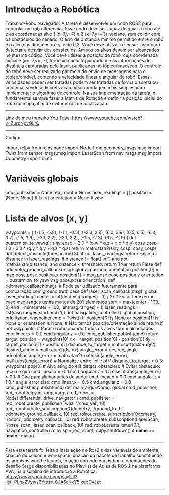 # Introdução a Robótica
Trabalho-Robô Navegador
A tarefa é desenvolver um nodo ROS2 para controlar um rob diferencial.
 Esse nodo deve ser capaz de guiar o robô até e as coordenadas alvo 1 (x=7,y=7) e 
 2 (x=7,y=−3) noplano, sem colidir com os obstáculos do cenário.
 O erro de distância mínimo permitido entre o robô e o alvo,nas direções
 x e y, é de 0,3. Você deve utilizar o sensor laser para detectar e desviar dos obstáculos.
 Ambos os alvos devem ser alcançados no mesmo código.
 Você deve utilizar a posição do robô, cuja coordenada inicial é (x=−7,y=−7),
 fornecida pelo tópico/odom e as informações de distância capturadas pelo laser,
 publicadas no tópico/basescan. O controle do robô deve ser realizado por meio do envio
 de mensagens para o tópico/cmdvel, contendo a velocidade linear e angular do robô.
 Essas velocidades podem ser tratadas podem ser tratadas de forma discreta ou contínua,
 sendo a discretização uma abordagem mais simples para implementar o algoritmo de
 controle.
 Na sua implementação da tarefa, é fundamental sempre fazer a Matriz de
 Rotação e definir a posição inicial do robô no mapa,afim de evitar erros de localização.
 _______________________________________________________________________________________
Link do meu trabalho You Tube:
https://www.youtube.com/watch?v=ZurpNpvGLrQ
 _______________________________________________________________________________________
 Código:
 
import rclpy
from rclpy.node import Node
from geometry_msgs.msg import Twist
from sensor_msgs.msg import LaserScan
from nav_msgs.msg import Odometry
import math
# Variáveis globais
cmd_publisher = None
red_robot = None
laser_readings = []
position = [None, None]  # [x, y]
orientation = None       # yaw
# Lista de alvos (x, y)
waypoints = [
    (-1.5, -5.8), (-1.1, -0.5), (-2.3, 2.8), (6.0, 3.9), (6.5, 6.5),
    (6.3, 3.2), (1.5, 3.9), (-3.1, 2.2), (-3.1, 2.2), (-1.5, -2.3), (6.5, -2.9)
]
def quaternion_to_yaw(q):
    siny_cosp = 2.0 * (q.w * q.z + q.x * q.y)
    cosy_cosp = 1.0 - 2.0 * (q.y * q.y + q.z * q.z)
    return math.atan2(siny_cosp, cosy_cosp)
def detect_obstacle(threshold=0.3):
    if not laser_readings:
        return False
    for distance in laser_readings:
        if distance != float('inf') and not math.isnan(distance) and distance < threshold:
            return True
    return False
def odometry_ground_callback(msg):
    global position, orientation
    position[0] = msg.pose.pose.position.x
    position[1] = msg.pose.pose.position.y
    orientation = quaternion_to_yaw(msg.pose.pose.orientation)
def odometry_callback(msg):
    # Pode ser utilizado futuramente para comparação com ground truth
    pass
def laser_scan_callback(msg):
    global laser_readings
    center = int((len(msg.ranges) - 1) / 2)
    # Evitar IndexError caso msg.ranges tenha menos de 201 elementos
    start = max(center - 100, 0)
    end = min(center + 100, len(msg.ranges) - 1)
    laser_readings = list(msg.ranges[start:end+1])
def navigation_controller():
    global position, orientation, waypoints
    cmd = Twist()
    if position[0] is None or position[1] is None or orientation is None:
        # Não temos posição/orientação ainda
        return
    if not waypoints:
        # Parar o robô quando todos os alvos forem alcançados
        cmd.linear.x = 0.0
        cmd.angular.z = 0.0
        cmd_publisher.publish(cmd)
        return
    target_position = waypoints[0]
    dx = target_position[0] - position[0]
    dy = target_position[1] - position[1]
    distance_to_target = math.sqrt(dx**2 + dy**2)
    desired_angle = math.atan2(dy, dx)
    angle_error = desired_angle - orientation
    angle_error = math.atan2(math.sin(angle_error), math.cos(angle_error))  # Normalize entre -pi e pi
    if distance_to_target < 0.3:
        waypoints.pop(0)  # Alvo atingido
    elif detect_obstacle():
        # Evitar obstáculo: recua e gira
        cmd.linear.x = -0.1
        cmd.angular.z = 1.5
    else:
        if abs(angle_error) > 0.1:
            # Gira para alinhar antes de andar
            cmd.linear.x = 0.0
            cmd.angular.z = 1.0 * angle_error
        else:
            cmd.linear.x = 0.5
            cmd.angular.z = 0.0
    cmd_publisher.publish(cmd)
def main(args=None):
    global cmd_publisher, red_robot
    rclpy.init(args=args)
    red_robot = Node('differential_drive_navigator')
    cmd_publisher = red_robot.create_publisher(Twist, '/cmd_vel', 10)
    red_robot.create_subscription(Odometry, '/ground_truth', odometry_ground_callback, 10)
    red_robot.create_subscription(Odometry, '/odom', odometry_callback, 10)
    red_robot.create_subscription(LaserScan, '/base_scan', laser_scan_callback, 10)
    red_robot.create_timer(0.1, navigation_controller)
    rclpy.spin(red_robot)
    rclpy.shutdown()
if __name__ == '__main__':
    main()
    
___________________________________________________________________________________________________________________
Para esta tarefa foi feita a instalação do Ros2 e das váriaveis do ambiente, criação do colcon e workspace, criação
do pacote de trabalho substituindo os arquivos world e launch, criação do nodo em python e orientações do desafio Stage 
disponibilizadas no Playlist de Aulas de ROS 2 na plataforma AVA, na disciplina de introdução a Robótica.
https://www.youtube.com/playlist?list=PLhxZVyws6Ytssb_CJA5cKxY5IxecOvJao
____________________________________________________________________________________________________________________






